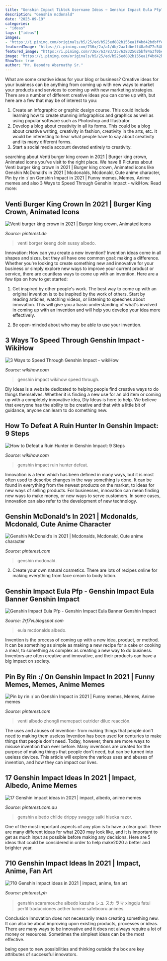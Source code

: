 ```yaml
---
title: "Genshin Impact Tiktok Username Ideas ~ Genshin Impact Eula Pfp"
description: "Genshin mcdonald"
date: "2023-09-19"
categories:
- "ideas"
tags: ["ideas"]
images:
- "https://i.pinimg.com/originals/b5/25/ed/b525ed882b155ea1f4bd42bdbffe73b0.jpg"
featuredImage: "https://i.pinimg.com/736x/2a/a1/db/2aa1dbeff48a0d77c540ab2c176ee2e9.jpg"
featured_image: "https://i.pinimg.com/736x/63/83/25/63832562bbf84a3f0beefa2cb481c1ce.jpg"
image: "https://i.pinimg.com/originals/b5/25/ed/b525ed882b155ea1f4bd42bdbffe73b0.jpg"
ShowToc: true
author: "Mr. Deondre Abernathy Sr."
---
```



What are some creative ideas for your blog or business?
Creative ideas for your business can be anything from coming up with new ways to market your products and services to coming up with new marketing strategies. There are a number of different creative ideas you can come up with, but here are a few that may be of interest to you: 
1) Create an infographic or graphic design course. This could include learning how to create stunning infographics and graphics as well as using popular software such as Photoshop and Illustrator. 
2) Develop a blog about creativity in all its forms. This could be a blog about creative writing, creativity in fashion, creativity in the arts, etc. It would be interesting to hear what people have to say about creativity and its many different forms. 
3) Start a social media account devoted entirely to creativity.

	

		
searching about Venti burger king crown in 2021 | Burger king crown, Animated icons you've visit to the right place. We have 8 Pictures about Venti burger king crown in 2021 | Burger king crown, Animated icons like Genshin McDonald’s in 2021 | Mcdonalds, Mcdonald, Cute anime character, Pin by rin :/ on Genshin Impact in 2021 | Funny memes, Memes, Anime memes and also 3 Ways to Speed Through Genshin Impact - wikiHow. Read more:
		
    
## Venti Burger King Crown In 2021 | Burger King Crown, Animated Icons

<img loading=lazy src="https://i.pinimg.com/736x/2a/a1/db/2aa1dbeff48a0d77c540ab2c176ee2e9.jpg" onerror="this.onerror=null;this.src='https://tse3.mm.bing.net/th?id=OIP.8PdiOGRdu06Y2h0_uzvB2gHaHa&amp;pid=15.1';" alt="Venti burger king crown in 2021 | Burger king crown, Animated icons">

_Source: pinterest.de_

>venti borger keeng doin sussy albedo. 

	

Innovation: How can you create a new invention?
Invention ideas come in all shapes and sizes, but they all have one common goal: making a difference. Whether you're looking to create something new and innovative for your business or simply explore new ways to improve your current product or service, there are countless ways to come up with an invention. Here are a few tips on how to get started:
1. Get inspired by other people's work. The best way to come up with an original invention is to be inspired by the work of others. Start by reading articles, watching videos, or listening to speeches about innovation. This will give you a basic understanding of what's involved in coming up with an invention and will help you develop your idea more effectively.

2. Be open-minded about who may be able to use your invention.

    
## 3 Ways To Speed Through Genshin Impact - WikiHow

<img loading=lazy src="https://www.wikihow.com/images/d/d7/Speed-Through-Genshin-Impact-Step-15.jpg" onerror="this.onerror=null;this.src='https://tse3.mm.bing.net/th?id=OIP.72aASMVVugXBmYRUIoAm3AHaFj&amp;pid=15.1';" alt="3 Ways to Speed Through Genshin Impact - wikiHow">

_Source: wikihow.com_

>genshin impact wikihow speed through. 

	

Diy Ideas is a website dedicated to helping people find creative ways to do things themselves. Whether it is finding a new use for an old item or coming up with a completely innovative idea, Diy Ideas is here to help. We believe that everyone has the ability to be creative and that with a little bit of guidance, anyone can learn to do something new.

    
## How To Defeat A Ruin Hunter In Genshin Impact: 9 Steps

<img loading=lazy src="https://www.wikihow.com/images/7/79/Defeat-a-Ruin-Hunter-in-Genshin-Impact-Step-9.jpg" onerror="this.onerror=null;this.src='https://tse4.mm.bing.net/th?id=OIP.vj4Ip1cumdQAByfIWYVkBAHaFj&amp;pid=15.1';" alt="How to Defeat a Ruin Hunter in Genshin Impact: 9 Steps">

_Source: wikihow.com_

>genshin impact ruin hunter defeat. 

	

Innovation is a term which has been defined in many ways, but it is most often used to describe changes in the way something is done. It can be found in everything from the newest products on the market, to ideas for new ways of selling products. For businesses, innovation can mean finding new ways to make money, or new ways to serve customers. In some cases, innovation can also refer to the development of new technology.

    
## Genshin McDonald’s In 2021 | Mcdonalds, Mcdonald, Cute Anime Character

<img loading=lazy src="https://i.pinimg.com/736x/44/c7/f5/44c7f5dcd505e257622d6f39a5a60589.jpg" onerror="this.onerror=null;this.src='https://tse4.mm.bing.net/th?id=OIP.lt76Iv-kk_tMn_RyXLTa4AHaHW&amp;pid=15.1';" alt="Genshin McDonald’s in 2021 | Mcdonalds, Mcdonald, Cute anime character">

_Source: pinterest.com_

>genshin mcdonald. 

	

2. Create your own natural cosmetics. There are lots of recipes online for making everything from face cream to body lotion.

    
## Genshin Impact Eula Pfp - Genshin Impact Eula Banner Genshin Impact

<img loading=lazy src="https://i.pinimg.com/originals/b5/25/ed/b525ed882b155ea1f4bd42bdbffe73b0.jpg" onerror="this.onerror=null;this.src='https://tse1.mm.bing.net/th?id=OIP.Om4m4gIZb6hXZHxwSXRS1wHaHa&amp;pid=15.1';" alt="Genshin Impact Eula Pfp - Genshin Impact Eula Banner Genshin Impact">

_Source: 2rf7vi.blogspot.com_

>eula mcdonalds albedo. 

	

Invention is the process of coming up with a new idea, product, or method. It can be something as simple as making a new recipe for a cake or cooking a meal, to something as complex as creating a new way to do business. Inventors are often creative and innovative, and their products can have a big impact on society.

    
## Pin By Rin :/ On Genshin Impact In 2021 | Funny Memes, Memes, Anime Memes

<img loading=lazy src="https://i.pinimg.com/736x/63/83/25/63832562bbf84a3f0beefa2cb481c1ce.jpg" onerror="this.onerror=null;this.src='https://tse3.mm.bing.net/th?id=OIP.jmjsKyYZCXNiUuNsfc0B1QHaFp&amp;pid=15.1';" alt="Pin by rin :/ on Genshin Impact in 2021 | Funny memes, Memes, Anime memes">

_Source: pinterest.com_

>venti albedo zhongli memepact outrider diluc reacción. 

	

The uses and abuses of invention- from making things that people don't need to making them useless
Invention has been used for centuries to make things that people don't need. Today, however, there are more ways to misuse invention than ever before. Many inventions are created for the purpose of making things that people don't need, but can be turned into useless devices. This article will explore the various uses and abuses of invention, and how they can impact our lives.

    
## 17 Genshin Impact Ideas In 2021 | Impact, Albedo, Anime Memes

<img loading=lazy src="https://i.pinimg.com/474x/27/9a/b4/279ab4e9a0de921b0bf192f2ec51dcb7.jpg" onerror="this.onerror=null;this.src='https://tse4.mm.bing.net/th?id=OIP.4cYnjv4VS7ynJ6umj27YyAAAAA&amp;pid=15.1';" alt="17 Genshin impact ideas in 2021 | impact, albedo, anime memes">

_Source: pinterest.com.au_

>genshin albedo childe drippy swaggy saiki hisoka razor. 

	

One of the most important aspects of any plan is to have a clear goal. There are many different ideas for what 2020 may look like, and it is important to get as much input as possible before making any decisions. Here are 5 ideas that could be considered in order to help make2020 a better and brighter year.

    
## 710 Genshin Impact Ideas In 2021 | Impact, Anime, Fan Art

<img loading=lazy src="https://i.pinimg.com/474x/38/0e/f1/380ef1097c593a42d8d70a182cb8b60c.jpg" onerror="this.onerror=null;this.src='https://tse3.mm.bing.net/th?id=OIP.gNMlN1ZCojHqOWJ2a5nkSwAAAA&amp;pid=15.1';" alt="710 Genshin impact ideas in 2021 | impact, anime, fan art">

_Source: pinterest.ph_

>genshin scaramouche albedo kazuha シュ スカ ラマ xingqiu fatui perfil traducciones aether lumine safebooru animes. 

	

Conclusion
Innovation does not necessarily mean creating something new. It can also be about improving upon existing products, processes or ideas.
There are many ways to be innovative and it does not always require a lot of money or resources. Sometimes the simplest ideas can be the most effective.

 being open to new possibilities and thinking outside the box are key attributes of successful innovators.

